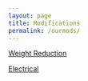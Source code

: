 ```yaml
---
layout: page
title: Modifications
permalink: /ourmods/
---
```


[Weight Reduction](/ourmods/weightreduction)

[Electrical](/ourmodes/electrical)

